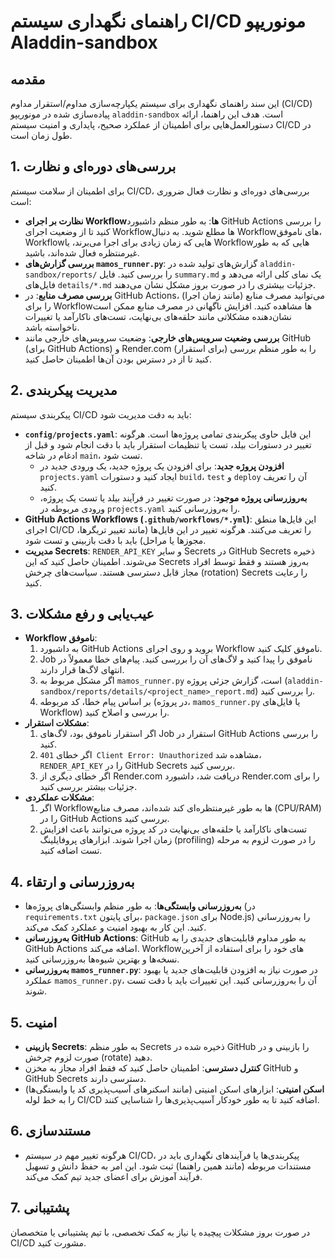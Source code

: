 # راهنمای نگهداری سیستم CI/CD مونوریپو Aladdin-sandbox

## مقدمه
این سند راهنمای نگهداری برای سیستم یکپارچه‌سازی مداوم/استقرار مداوم (CI/CD) پیاده‌سازی شده در مونوریپو `aladdin-sandbox` است. هدف این راهنما، ارائه دستورالعمل‌هایی برای اطمینان از عملکرد صحیح، پایداری و امنیت سیستم CI/CD در طول زمان است.

## 1. بررسی‌های دوره‌ای و نظارت

برای اطمینان از سلامت سیستم CI/CD، بررسی‌های دوره‌ای و نظارت فعال ضروری است:

*   **نظارت بر اجرای Workflowها**: به طور منظم داشبورد GitHub Actions را بررسی کنید تا از وضعیت اجرای Workflowها مطلع شوید. به دنبال Workflowهای ناموفق، Workflowهایی که زمان زیادی برای اجرا می‌برند، یا Workflowهایی که به طور غیرمنتظره فعال شده‌اند، باشید.
*   **بررسی گزارش‌های `mamos_runner.py`**: گزارش‌های تولید شده در `aladdin-sandbox/reports/` را بررسی کنید. فایل `summary.md` یک نمای کلی ارائه می‌دهد و فایل‌های `details/*.md` جزئیات بیشتری را در صورت بروز مشکل نشان می‌دهند.
*   **بررسی مصرف منابع**: در GitHub Actions، می‌توانید مصرف منابع (مانند زمان اجرا) را برای Workflowها مشاهده کنید. افزایش ناگهانی در مصرف منابع ممکن است نشان‌دهنده مشکلاتی مانند حلقه‌های بی‌نهایت، تست‌های ناکارآمد یا تغییرات ناخواسته باشد.
*   **بررسی وضعیت سرویس‌های خارجی**: وضعیت سرویس‌های خارجی مانند GitHub (برای GitHub Actions) و Render.com (برای استقرار) را به طور منظم بررسی کنید تا از در دسترس بودن آن‌ها اطمینان حاصل کنید.

## 2. مدیریت پیکربندی

پیکربندی سیستم CI/CD باید به دقت مدیریت شود:

*   **`config/projects.yaml`**: این فایل حاوی پیکربندی تمامی پروژه‌ها است. هرگونه تغییر در دستورات بیلد، تست یا تنظیمات استقرار باید با دقت انجام شود و قبل از ادغام در شاخه `main`، تست شود.
    *   **افزودن پروژه جدید**: برای افزودن یک پروژه جدید، یک ورودی جدید در `projects.yaml` ایجاد کنید و دستورات `build`، `test` و `deploy` آن را تعریف کنید.
    *   **به‌روزرسانی پروژه موجود**: در صورت تغییر در فرآیند بیلد یا تست یک پروژه، ورودی مربوطه در `projects.yaml` را به‌روزرسانی کنید.
*   **GitHub Actions Workflows (`.github/workflows/*.yml`)**: این فایل‌ها منطق اجرای CI/CD را تعریف می‌کنند. هرگونه تغییر در این فایل‌ها (مانند تغییر تریگرها، مجوزها یا مراحل) باید با دقت بازبینی و تست شود.
*   **مدیریت Secrets**: `RENDER_API_KEY` و سایر Secrets در GitHub Secrets ذخیره می‌شوند. اطمینان حاصل کنید که این Secrets به‌روز هستند و فقط توسط افراد مجاز قابل دسترسی هستند. سیاست‌های چرخش (rotation) Secrets را رعایت کنید.

## 3. عیب‌یابی و رفع مشکلات

*   **Workflow ناموفق**: 
    1.  به داشبورد GitHub Actions بروید و روی اجرای Workflow ناموفق کلیک کنید.
    2.  Job ناموفق را پیدا کنید و لاگ‌های آن را بررسی کنید. پیام‌های خطا معمولاً در انتهای لاگ‌ها قرار دارند.
    3.  اگر مشکل مربوط به `mamos_runner.py` است، گزارش جزئی پروژه (`aladdin-sandbox/reports/details/<project_name>_report.md`) را بررسی کنید.
    4.  بر اساس پیام خطا، کد مربوطه (در پروژه، `mamos_runner.py` یا فایل‌های Workflow) را بررسی و اصلاح کنید.
*   **مشکلات استقرار**: 
    1.  اگر استقرار ناموفق بود، لاگ‌های Job استقرار در GitHub Actions را بررسی کنید.
    2.  اگر خطای `401 Client Error: Unauthorized` مشاهده شد، `RENDER_API_KEY` را در GitHub Secrets بررسی کنید.
    3.  اگر خطای دیگری از Render.com دریافت شد، داشبورد Render.com را برای جزئیات بیشتر بررسی کنید.
*   **مشکلات عملکردی**: 
    1.  اگر Workflowها به طور غیرمنتظره‌ای کند شده‌اند، مصرف منابع (CPU/RAM) را در GitHub Actions بررسی کنید.
    2.  تست‌های ناکارآمد یا حلقه‌های بی‌نهایت در کد پروژه می‌توانند باعث افزایش زمان اجرا شوند. ابزارهای پروفایلینگ (profiling) را در صورت لزوم به مرحله تست اضافه کنید.

## 4. به‌روزرسانی و ارتقاء

*   **به‌روزرسانی وابستگی‌ها**: به طور منظم وابستگی‌های پروژه‌ها (در `requirements.txt` برای پایتون، `package.json` برای Node.js) را به‌روزرسانی کنید. این کار به بهبود امنیت و عملکرد کمک می‌کند.
*   **به‌روزرسانی GitHub Actions**: GitHub به طور مداوم قابلیت‌های جدیدی را به GitHub Actions اضافه می‌کند. Workflowهای خود را برای استفاده از آخرین نسخه‌ها و بهترین شیوه‌ها به‌روزرسانی کنید.
*   **به‌روزرسانی `mamos_runner.py`**: در صورت نیاز به افزودن قابلیت‌های جدید یا بهبود عملکرد `mamos_runner.py`، آن را به‌روزرسانی کنید. این تغییرات باید با دقت تست شوند.

## 5. امنیت

*   **بازبینی Secrets**: به طور منظم Secrets ذخیره شده در GitHub را بازبینی و در صورت لزوم چرخش (rotate) دهید.
*   **کنترل دسترسی**: اطمینان حاصل کنید که فقط افراد مجاز به مخزن GitHub و GitHub Secrets دسترسی دارند.
*   **اسکن امنیتی**: ابزارهای اسکن امنیتی (مانند اسکنرهای آسیب‌پذیری کد یا وابستگی‌ها) را به خط لوله CI/CD اضافه کنید تا به طور خودکار آسیب‌پذیری‌ها را شناسایی کنند.

## 6. مستندسازی

*   هرگونه تغییر مهم در سیستم CI/CD، پیکربندی‌ها یا فرآیندهای نگهداری باید در مستندات مربوطه (مانند همین راهنما) ثبت شود. این امر به حفظ دانش و تسهیل فرآیند آموزش برای اعضای جدید تیم کمک می‌کند.

## 7. پشتیبانی

در صورت بروز مشکلات پیچیده یا نیاز به کمک تخصصی، با تیم پشتیبانی یا متخصصان CI/CD مشورت کنید.
